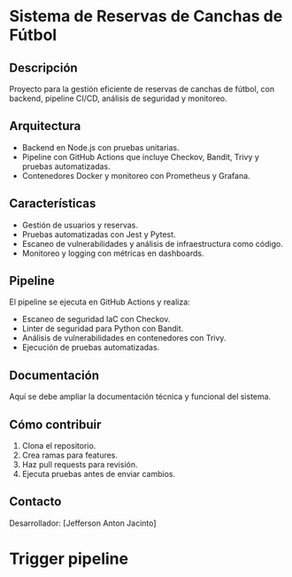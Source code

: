 # Sistema de Reservas de Canchas de Fútbol

## Descripción
Proyecto para la gestión eficiente de reservas de canchas de fútbol, con backend, pipeline CI/CD, análisis de seguridad y monitoreo.

## Arquitectura
- Backend en Node.js con pruebas unitarias.
- Pipeline con GitHub Actions que incluye Checkov, Bandit, Trivy y pruebas automatizadas.
- Contenedores Docker y monitoreo con Prometheus y Grafana.

## Características
- Gestión de usuarios y reservas.
- Pruebas automatizadas con Jest y Pytest.
- Escaneo de vulnerabilidades y análisis de infraestructura como código.
- Monitoreo y logging con métricas en dashboards.

## Pipeline
El pipeline se ejecuta en GitHub Actions y realiza:
- Escaneo de seguridad IaC con Checkov.
- Linter de seguridad para Python con Bandit.
- Análisis de vulnerabilidades en contenedores con Trivy.
- Ejecución de pruebas automatizadas.

## Documentación
Aquí se debe ampliar la documentación técnica y funcional del sistema.

## Cómo contribuir
1. Clona el repositorio.
2. Crea ramas para features.
3. Haz pull requests para revisión.
4. Ejecuta pruebas antes de enviar cambios.

## Contacto
Desarrollador: [Jefferson Anton Jacinto]
# Trigger pipeline

